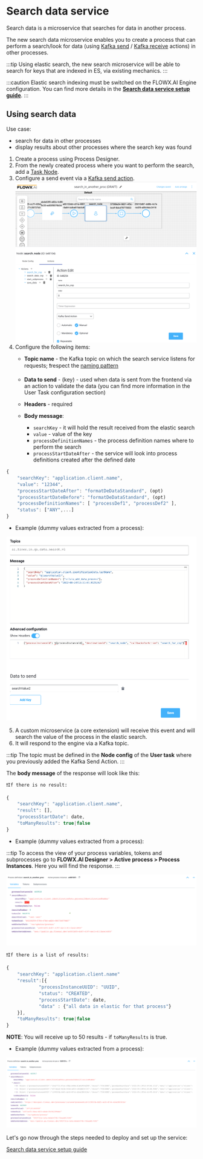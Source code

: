 # Search data service

Search data is a microservice that searches for data in another process.

The new search data microservice enables you to create a process that can perform a search/look for data (using [Kafka send](../../../building-blocks/node/message-send-received-task-node.md#configuring-a-message-send-task-node) / [Kafka receive](../../../building-blocks/node/message-send-received-task-node.md#configuring-a-message-receive-task-node) actions) in other processes.

:::tip
Using elastic search, the new search microservice will be able to search for keys that are indexed in ES, via existing mechanics.
::: 

:::caution
Elastic search indexing must be switched on the FLOWX.AI Engine configuration. You can find more details in the [**Search data service setup guide**](../../platform-setup-guide/search-data-service-setup-guide.md).
:::

## Using search data

Use case:
* search for data in other processes
* display results about other processes where the search key was found

1. Create a process using Process Designer.
2. From the newly created process where you want to perform the search, add a [Task Node](../../../building-blocks/node/task-node). 
3. Configure a send event via a [Kafka send action](../../../building-blocks/node/message-send-received-task-node.md#example-of-a-message-send-event).
![](../../img/kafka_send_action_search.png)
4. Configure the following items:
    + **Topic name** - the Kafka topic on which the search service listens for requests; ❗️respect the [naming pattern](../../platform-setup-guide/flowx-engine-setup-guide/flowx-engine-setup-guide.md#kafka-configuration)
	+ **Data to send** - (key) - used when data is sent from the frontend via an action to validate the data (you can find more information in the User Task configuration section)
    + **Headers** - required
    + **Body message**:

		+ `searchKey` - it will hold the result received from the elastic search
		+ `value` - value of the key
		+ `processDefinitionNames` - the process definition names where to perform the search
		+ `processStartDateAfter` - the service will look into process definitions created after the defined date

```javascript
{
	"searchKey": "application.client.name",
	"value": "12344",
	"processStartDateAfter": "formatDeDataStandard", (opt)
	"processStartDateBefore": "formatDeDataStandard", (opt)
	"processDefinitionNames": [ "processDef1", "processDef2" ],
	"status": ["ANY",...]
}
```

* Example (dummy values extracted from a process):

![](../../img/topics_headers_body.png)

5. A custom microservice (a core extension) will receive this event and will search the value of the process in the elastic search.
6. It will respond to the engine via a Kafka topic.

:::tip
The topic must be defined in the **Node config** of the **User task** where you previously added the Kafka Send Action.
:::

The **body message** of the response will look like this:

	❗️If there is no result:

```javascript
{
	"searchKey": "application.client.name",
	"result": [],
	"processStartDate": date,
	"toManyResults": true|false
}
```


* Example (dummy values extracted from a process):

:::tip
To access the view of your process variables, tokens and subprocesses go to **FLOWX.AI Designer > Active process > Process Instances**. Here you will find the response.
::: 

![](../../img/search_data_no_result.png)
    
	❗️If there is a list of results:

```javascript
{
	"searchKey": "application.client.name"
	"result":[{
			"processInstanceUUID": "UUID",
			"status": "CREATED",
			"processStartDate": date,
			"data" : {"all data in elastic for that process"}
	}],
	"toManyResults": true|false
}
```
**NOTE**: You will receive up to 50 results - if `toManyResults` is true.


* Example (dummy values extracted from a process):

![](../../img/search_data_response.png)


Let's go now through the steps needed to deploy and set up the service:

[Search data service setup guide](../..//platform-setup-guide/search-data-service-setup-guide.md)